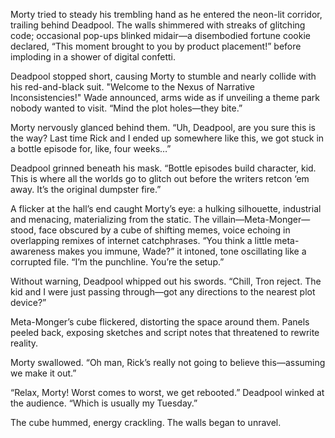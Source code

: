 Morty tried to steady his trembling hand as he entered the neon-lit corridor, trailing behind Deadpool. The walls shimmered with streaks of glitching code; occasional pop-ups blinked midair—a disembodied fortune cookie declared, “This moment brought to you by product placement!” before imploding in a shower of digital confetti.

Deadpool stopped short, causing Morty to stumble and nearly collide with his red-and-black suit. "Welcome to the Nexus of Narrative Inconsistencies!" Wade announced, arms wide as if unveiling a theme park nobody wanted to visit. “Mind the plot holes—they bite.”

Morty nervously glanced behind them. “Uh, Deadpool, are you sure this is the way? Last time Rick and I ended up somewhere like this, we got stuck in a bottle episode for, like, four weeks…”

Deadpool grinned beneath his mask. “Bottle episodes build character, kid. This is where all the worlds go to glitch out before the writers retcon ‘em away. It’s the original dumpster fire.”

A flicker at the hall’s end caught Morty’s eye: a hulking silhouette, industrial and menacing, materializing from the static. The villain—Meta-Monger—stood, face obscured by a cube of shifting memes, voice echoing in overlapping remixes of internet catchphrases. “You think a little meta-awareness makes you immune, Wade?” it intoned, tone oscillating like a corrupted file. “I’m the punchline. You’re the setup.”

Without warning, Deadpool whipped out his swords. “Chill, Tron reject. The kid and I were just passing through—got any directions to the nearest plot device?”

Meta-Monger’s cube flickered, distorting the space around them. Panels peeled back, exposing sketches and script notes that threatened to rewrite reality.

Morty swallowed. “Oh man, Rick’s really not going to believe this—assuming we make it out.”

“Relax, Morty! Worst comes to worst, we get rebooted.” Deadpool winked at the audience. “Which is usually my Tuesday.”

The cube hummed, energy crackling. The walls began to unravel.